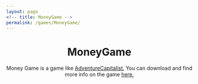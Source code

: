 ```yaml
---
layout: page
<!-- title: MoneyGame -->
permalink: /games/MoneyGame/
---
```

<!--
This is the base Jekyll theme. You can find out more info about customizing your Jekyll theme, as well as basic Jekyll usage documentation at [jekyllrb.com](http://jekyllrb.com/)

You can find the source code for the Jekyll new theme at: [github.com/jglovier/jekyll-new](https://github.com/jglovier/jekyll-new)

You can find the source code for Jekyll at [github.com/jekyll/jekyll](https://github.com/jekyll/jekyll)
-->

<div>
	<header class="post-header">
		<h1>MoneyGame</h1>
		<p>
		Money Game is a game like <a href="http://hyperhippo.ca/games/adventure-capitalist/">AdventureCapitalist.</a>
		You can download and find more info on the game <a href ="https://caden.itch.io/moneymaker">here.</a>
		</p>

  </header>
</div>
